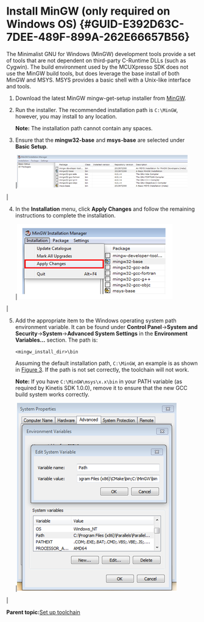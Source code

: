 # Install MinGW \(only required on Windows OS\) {#GUID-E392D63C-7DEE-489F-899A-262E66657B56}

The Minimalist GNU for Windows \(MinGW\) development tools provide a set of tools that are not dependent on third-party C-Runtime DLLs \(such as Cygwin\). The build environment used by the MCUXpresso SDK does not use the MinGW build tools, but does leverage the base install of both MinGW and MSYS. MSYS provides a basic shell with a Unix-like interface and tools.

1.  Download the latest MinGW mingw-get-setup installer from [MinGW](http://sourceforge.net/projects/mingw/files/Installer/).
2.  Run the installer. The recommended installation path is `C:\MinGW`, however, you may install to any location.

    **Note:** The installation path cannot contain any spaces.

3.  Ensure that the **mingw32-base** and **msys-base** are selected under **Basic Setup**.

    |![](../images/arm_gcc_setup_mingw_and_msys.png "Set up MinGW and MSYS")

|

4.  In the **Installation** menu, click **Apply Changes** and follow the remaining instructions to complete the installation.

    |![](../images/arm_gcc_complete_mingw_and_msys_installation.png "Complete MinGW and MSYS installation")

|

5.  Add the appropriate item to the Windows operating system path environment variable. It can be found under **Control Panel**-\>**System and Security**-\>**System**-\>**Advanced System Settings** in the **Environment Variables...** section. The path is:

    ```
    <mingw_install_dir>\bin
    ```

    Assuming the default installation path, `C:\MinGW`, an example is as shown in [Figure 3](install_mingw_only_required_on_windows_os.md#FIG_ADDPATH). If the path is not set correctly, the toolchain will not work.

    **Note:** If you have `C:\MinGW\msys\x.x\bin` in your PATH variable \(as required by Kinetis SDK 1.0.0\), remove it to ensure that the new GCC build system works correctly.

    |![](../images/arm_gcc_add_path_systems_environment.png "Add Path to systems environment")

|


**Parent topic:**[Set up toolchain](../topics/set_up_toolchain.md)

